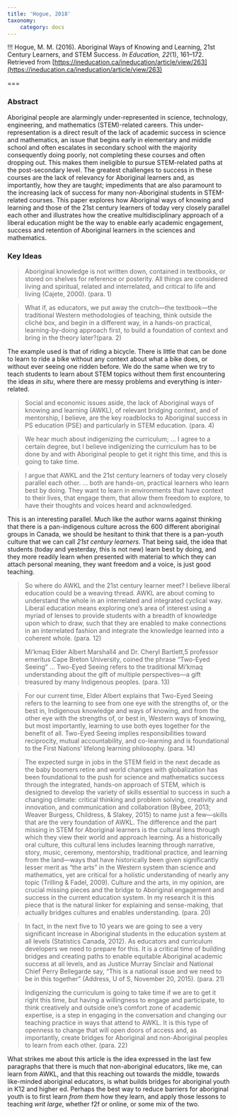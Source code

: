 ```yaml
---
title: 'Hogue, 2018'
taxonomy:
    category: docs
---
```


!!! Hogue, M. M. (2016). Aboriginal Ways of Knowing and Learning, 21st Century Learners, and STEM Success. *In Education, 22*(1), 161–172. Retrieved from [https://ineducation.ca/ineducation/article/view/263](https://ineducation.ca/ineducation/article/view/263)


===

### Abstract

Aboriginal people are alarmingly under-represented in science, technology, engineering, and mathematics (STEM)-related careers. This under-representation is a direct result of the lack of academic success in science and mathematics, an issue that begins early in elementary and middle school and often escalates in secondary school with the majority consequently doing poorly, not completing these courses and often dropping out. This makes them ineligible to pursue STEM-related paths at the post-secondary level. The greatest challenges to success in these courses are the lack of relevancy for Aboriginal learners and, as importantly, how they are taught; impediments that are also paramount to the increasing lack of success for many non-Aboriginal students in STEM-related courses. This paper explores how Aboriginal ways of knowing and learning and those of the 21st century learners of today very closely parallel each other and illustrates how the creative multidisciplinary approach of a liberal education might be the way to enable early academic engagement, success and retention of Aboriginal learners in the sciences and mathematics.

### Key Ideas

> Aboriginal knowledge is not written down, contained in textbooks, or stored on shelves for reference or posterity. All things are considered living and spiritual, related and interrelated, and critical to life and living (Cajete, 2000). (para. 1)

> What if, as educators, we put away the crutch—the textbook—the traditional Western methodologies of teaching, think outside the cliché box, and begin in a different way, in a hands-on practical, learning-by-doing approach first, to build a foundation of context and bring in the theory later?(para. 2)

The example used is that of riding a bicycle. There is little that can be done to learn to ride a bike without any context about what a bike does, or without ever seeing one ridden before. We do the same when we try to teach students to learn about STEM topics without them first encountering the ideas *in situ*, where there are messy problems and everything is inter-related.

> Social and economic issues aside, the lack of Aboriginal ways of knowing and learning (AWKL), of relevant bridging context, and of mentorship, I believe, are the key roadblocks to Aboriginal success in PS education (PSE) and particularly in STEM education. (para. 4)

> We hear much about indigenizing the curriculum; ... I agree to a certain degree, but I believe indigenizing the curriculum has to be done by and with Aboriginal people to get it right this time, and this is going to take time.

> I argue that AWKL and the 21st century learners of today very closely parallel each other. ... both are hands-on, practical learners who learn best by doing. They want to learn in environments that have context to their lives, that engage them, that allow them freedom to explore, to have their thoughts and voices heard and acknowledged.

This is an interesting parallel. Much like the author warns against thinking that there is a pan-indigenous culture across the 600 different aboriginal groups in Canada, we should be hesitant to think that there is a pan-youth culture that we can call *21st century learners*. That being said, the idea that students (today and yesterday, this is not new) learn best by doing, and they more readily learn when presented with material to which they can attach personal meaning, they want freedom and a voice, is just good teaching.

> So where do AWKL and the 21st century learner meet? I believe liberal education could be a weaving thread. AWKL are about coming to understand the whole in an interrelated and integrated cyclical way. Liberal education means exploring one’s area of interest using a myriad of lenses to provide students with a breadth of knowledge upon which to draw, such that they are enabled to make connections in an interrelated fashion and integrate the knowledge learned into a coherent whole. (para. 12)

> Mi’kmaq Elder Albert Marshall4 and Dr. Cheryl Bartlett,5 professor emeritus Cape Breton University, coined the phrase “Two-Eyed Seeing” ... Two-Eyed Seeing refers to the traditional Mi’kmaq understanding about the gift of multiple perspectives—a gift treasured by many Indigenous peoples. (para. 13)

> For our current time, Elder Albert explains that Two-Eyed Seeing refers to the learning to see from one eye with the strengths of, or the best in, Indigenous knowledge and ways of knowing, and from the other eye with the strengths of, or best in, Western ways of knowing, but most importantly, learning to use both eyes together for the benefit of all. Two-Eyed Seeing implies responsibilities toward reciprocity, mutual accountability, and co-learning and is foundational to the First Nations’ lifelong learning philosophy. (para. 14)

> The expected surge in jobs in the STEM field in the next decade as the baby boomers retire and world changes with globalization has been foundational to the push for science and mathematics success through the integrated, hands-on approach of STEM, which is designed to develop the variety of skills essential to success in such a changing climate: critical thinking and problem solving, creativity and innovation, and communication and collaboration (Bybee, 2013; Weaver Burgess, Childress, & Slakey, 2015) to name just a few—skills that  are the very foundation of AWKL. The difference and the part missing in STEM for Aboriginal learners is the cultural lens through which they view their world and approach learning. As a historically oral culture, this cultural lens includes learning through narrative, story, music, ceremony, mentorship, traditional practice, and learning from the land—ways that have historically been given significantly lesser merit as “the arts” in the Western system than science and mathematics, yet are critical for a holistic understanding of nearly any topic (Trilling & Fadel, 2009). Culture and the arts, in my opinion, are crucial missing pieces and the bridge to Aboriginal engagement and success in the current education system. In my research it is this piece that is the natural linker for explaining and sense-making, that actually bridges cultures and enables understanding. (para. 20)

> In fact, in the next five to 10 years we are going to see a very significant increase in Aboriginal students in the education system at all levels (Statistics Canada, 2012). As educators and curriculum developers we need to prepare for this. It is a critical time of building bridges and creating paths to enable equitable Aboriginal academic success at all levels, and as Justice Murray Sinclair and National Chief Perry Bellegarde say, “This is a national issue and we need to be in this together” (Address, U of S, November 20, 2015). (para. 21)

> Indigenizing the curriculum is going to take time if we are to get it right this time, but having a willingness to engage and participate, to think creatively and outside one’s comfort zone of academic expertise, is a step in engaging in the conversation and changing our teaching practice in ways that attend to AWKL. It is this type of openness to change that will open doors of access and, as importantly, create bridges for Aboriginal and non-Aboriginal peoples to learn from each other. (para. 22)

What strikes me about this article is the idea expressed in the last few paragraphs that there is much that non-aboriginal educators, like me, can learn from AWKL, and that this reaching out towards the middle, towards like-minded aboriginal educators, is what builds bridges for aboriginal youth in K12 and higher ed. Perhaps the best way to reduce barriers for aboriginal youth is to first learn *from them* how they learn, and apply those lessons to teaching *writ large*, whether f2f or online, or some mix of the two.
